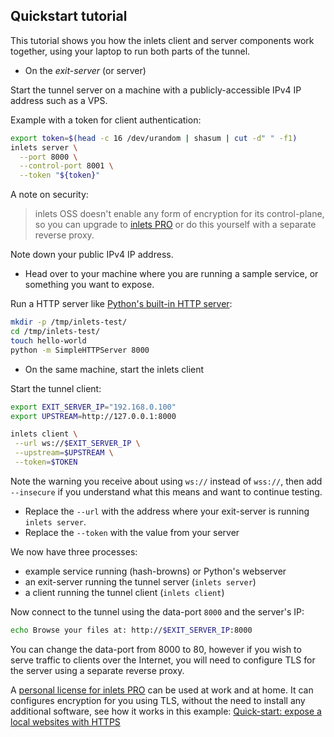 ## Quickstart tutorial

This tutorial shows you how the inlets client and server components work together, using your laptop to run both parts of the tunnel.

* On the *exit-server* (or server)

Start the tunnel server on a machine with a publicly-accessible IPv4 IP address such as a VPS.

Example with a token for client authentication:

```bash
export token=$(head -c 16 /dev/urandom | shasum | cut -d" " -f1)
inlets server \
  --port 8000 \
  --control-port 8001 \
  --token "${token}"
```

A note on security:

> inlets OSS doesn't enable any form of encryption for its control-plane, so you can upgrade to [inlets PRO](https://inlets.dev/) or do this yourself with a separate reverse proxy.

Note down your public IPv4 IP address.

* Head over to your machine where you are running a sample service, or something you want to expose.

Run a HTTP server like [Python's built-in HTTP server](https://docs.python.org/2/library/simplehttpserver.html):

```sh
mkdir -p /tmp/inlets-test/
cd /tmp/inlets-test/
touch hello-world
python -m SimpleHTTPServer 8000
```

* On the same machine, start the inlets client

Start the tunnel client:

```sh
export EXIT_SERVER_IP="192.168.0.100"
export UPSTREAM=http://127.0.0.1:8000

inlets client \
 --url ws://$EXIT_SERVER_IP \
 --upstream=$UPSTREAM \
 --token=$TOKEN
```

Note the warning you receive about using `ws://` instead of `wss://`, then add `--insecure` if you understand what this means and want to continue testing.

* Replace the `--url` with the address where your exit-server is running `inlets server`.
* Replace the `--token` with the value from your server

We now have three processes:

* example service running (hash-browns) or Python's webserver
* an exit-server running the tunnel server (`inlets server`)
* a client running the tunnel client (`inlets client`)

Now connect to the tunnel using the data-port `8000` and the server's IP:

```bash
echo Browse your files at: http://$EXIT_SERVER_IP:8000
```

You can change the data-port from 8000 to 80, however if you wish to serve traffic to clients over the Internet, you will need to configure TLS for the server using a separate reverse proxy.

A [personal license for inlets PRO](https://inlets.dev/) can be used at work and at home. It can configures encryption for you using TLS, without the need to install any additional software, see how it works in this example: [Quick-start: expose a local websites with HTTPS](https://docs.inlets.dev/#/get-started/quickstart-caddy)

